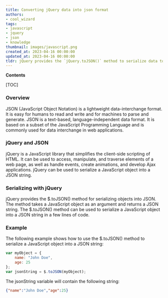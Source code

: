 ```yaml
---
title: Converting jQuery data into json format
authors:
- cool_wizard
tags:
- javascript
- jquery
- json
- knowledge
thumbnail: images/javascript.png
created_at: 2023-04-16 00:00:00
updated_at: 2023-04-16 00:00:00
tldr: jQuery provides the `jQuery.toJSON()` method to serialize data to JSON format.
---
```


**Contents**

[TOC]

### Overview 
JSON (JavaScript Object Notation) is a lightweight data-interchange format. It is easy for humans to read and write and for machines to parse and generate. JSON is a text-based, language-independent data format. It is based on a subset of the JavaScript Programming Language and is commonly used for data interchange in web applications.

### jQuery and JSON 
jQuery is a JavaScript library that simplifies the client-side scripting of HTML. It can be used to access, manipulate, and traverse elements of a web page, as well as handle events, create animations, and develop Ajax applications. jQuery can be used to serialize a JavaScript object into a JSON string. 

### Serializing with jQuery 
jQuery provides the $.toJSON() method for serializing objects into JSON. The method takes a JavaScript object as an argument and returns a JSON string. The $.toJSON() method can be used to serialize a JavaScript object into a JSON string in a few lines of code. 

### Example 
The following example shows how to use the $.toJSON() method to serialize a JavaScript object into a JSON string: 

```javascript
var myObject = {
    name: "John Doe",
    age: 25
};
var jsonString = $.toJSON(myObject);
```

The jsonString variable will contain the following string: 

```json
{"name":"John Doe","age":25}
```
